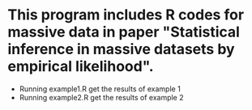 # This program  includes R codes for massive data in paper "Statistical inference in massive datasets by empirical likelihood".

- Running example1.R get the results of example 1
- Running example2.R get the results of example 2

